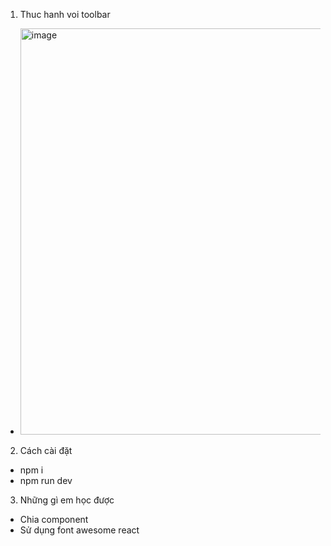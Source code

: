 1. Thuc hanh voi toolbar
  - <img width="650" alt="image" src="https://user-images.githubusercontent.com/84889911/153799468-c87ac2e4-9a92-497c-b4d8-8498028a0041.png">
2. Cách cài đặt
  - npm i
  - npm run dev
3. Những gì em học được 
  - Chia component
  - Sử dụng font awesome react


 
